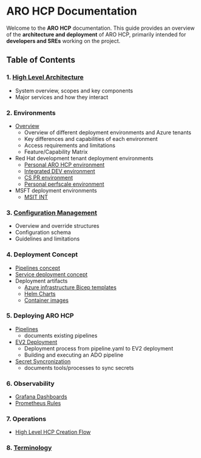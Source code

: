 # ARO HCP Documentation

Welcome to the **ARO HCP** documentation. This guide provides an overview of the **architecture and deployment** of ARO HCP, primarily intended for **developers and SREs** working on the project.

## Table of Contents

### 1. [High Level Architecture](high-level-architecture.md)
   - System overview, scopes and key components
   - Major services and how they interact

### 2. Environments
   - [Overview](environments.md)
     - Overview of different deployment environments and Azure tenants
     - Key differences and capabilities of each environment
     - Access requirements and limitations
     - Feature/Capability Matrix
   - Red Hat development tenant deployment environments
     - [Personal ARO HCP environment](personal-dev.md)
     - [Integrated DEV environment](integrated-dev.md)
     - [CS PR environment](cspr.md)
     - [Personal perfscale environment](perscale-deployment.md)
   - MSFT deployment environments
     - [MSIT INT](msit-int.md)

### 3. [Configuration Management](configuration.md)
   - Overview and override structures
   - Configuration schema
   - Guidelines and limitations

### 4. Deployment Concept
   - [Pipelines concept](pipeline-concept.md)
   - [Service deployment concept](service-deployment-concept.md)
   - Deployment artifacts
     - [Azure infrastructure Bicep templates](bicep.md)
     - [Helm Charts](service-deployment-concept.md#helm-chart)
     - [Container images](images.md)

### 5. Deploying ARO HCP
   - [Pipelines](pipelines.md)
      - documents existing pipelines
   - [EV2 Deployment](ev2-deployment.md)
      - Deployment process from pipeline.yaml to EV2 deployment
      - Building and executing an ADO pipeline
   - [Secret Syncronization](secret-sync.md)
      - documents tools/processes to sync secrets

### 6. Observability
   - [Grafana Dashboards](grafana-dashboards.md)
   - [Prometheus Rules](prometheus-rules.md)

### 7. Operations
   - [High Level HCP Creation Flow](ops/hcp-cluster-creation-flow.md)

### 8. [Terminology](terminology.md)

